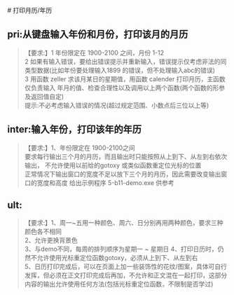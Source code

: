 # 打印月历/年历
## pri:从键盘输入年份和月份，打印该月的月历
> 【要求:】1 年份限定在 1900-2100 之间，月份 1-12  
2 如果有输入错误，要给出错误提示并重新输入，错误提示仅考虑非法的同类型数据(比如年份要处理输入1899 的错误，但不处理输入abc的错误)  
3 用函数 zeller 求该月某日的星期值，用函数 calender 打印月历，主函数仅负责输入 年月的值、检查合理性以及调用以上两个函数(两个函数的形参及返回值自定)  
提示:不必考虑输入错误的情况(超过规定范围、小数点后三位以上等)  


## inter:输入年份，打印该年的年历
> 【要求:】1、年份限定在 1900-2100之间  
要求每行输出三个月的月历，而且输出时只能按照从上到下、从左到右依次输出， 不允许使用以前给的gotoxy 或类似函数重定位光标的位置  
正常情况下输出窗口的宽度不足以放下三个月的月历，因此需要改变输出窗口的宽度和高度 给出示例程序 5-b11-demo.exe 供参考

## ult:
> 【要求:】1、周一~五用一种颜色、周六、日分别再用两种颜色，要求三种颜色各不相同  
2、允许更换背景色  
3、与demo不同，每周的排列顺序为星期一 ~ 星期日   4、打印日历时，仍然不允许使用光标重定位函数gotoxy，必须从上到下、从左到右    
5、日历打印完成后，可以在页面上加一些装饰性的花纹/图案，具体可自行发挥，但必须在正文打印完成后再加，不允许和正文混在一起打印，这部分内容的输出允许使用任何方法(包括光标重定位函数，不限制是否学过)
